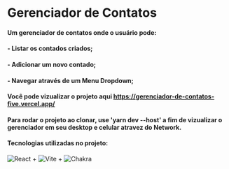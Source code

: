 # Gerenciador de Contatos

#### Um gerenciador de contatos onde o usuário pode:
#### - Listar os contados criados;
#### - Adicionar um novo contado;
#### - Navegar através de um Menu Dropdown;

#### Você pode vizualizar o projeto aqui https://gerenciador-de-contatos-five.vercel.app/

#### Para rodar o projeto ao clonar, use 'yarn dev --host' a fim de vizualizar o gerenciador em seu desktop e celular atravez do Network.

#### Tecnologias utilizadas no projeto:

![React](https://img.shields.io/badge/React-20232A?style=for-the-badge&logo=react&logoColor=61DAFB) + ![Vite](https://img.shields.io/badge/Vite-B73BFE?style=for-the-badge&logo=vite&logoColor=FFD62E) + ![Chakra](https://img.shields.io/badge/Vite-B73BFE?style=for-the-badge&logo=vite&logoColor=FFD62E)
